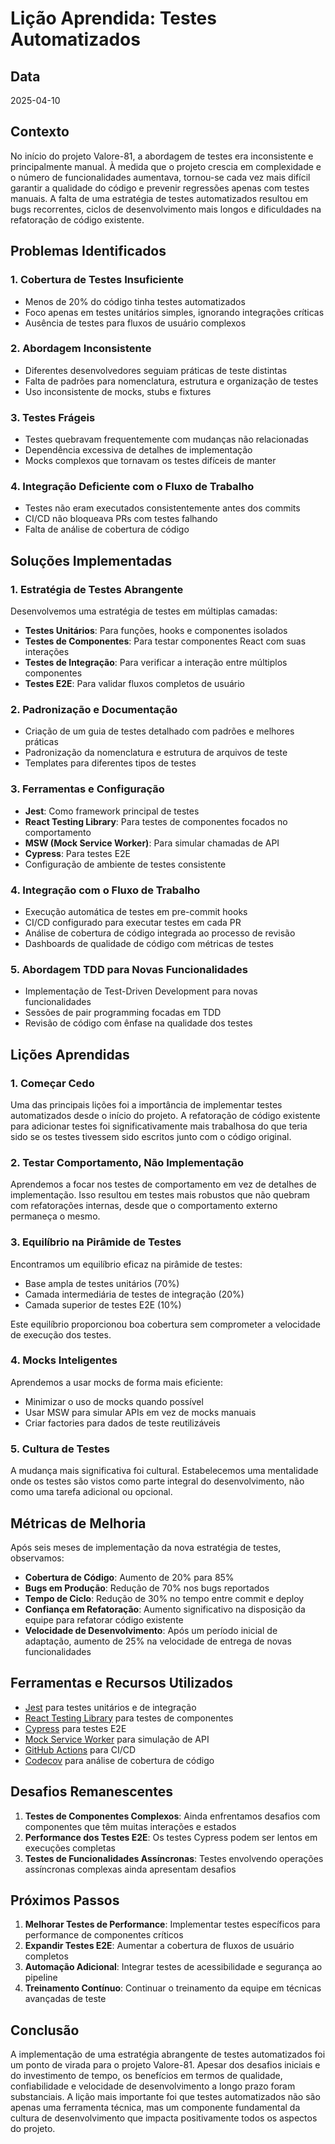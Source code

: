 # Lição Aprendida: Testes Automatizados

## Data

2025-04-10

## Contexto

No início do projeto Valore-81, a abordagem de testes era inconsistente e principalmente manual. À medida que o projeto crescia em complexidade e o número de funcionalidades aumentava, tornou-se cada vez mais difícil garantir a qualidade do código e prevenir regressões apenas com testes manuais. A falta de uma estratégia de testes automatizados resultou em bugs recorrentes, ciclos de desenvolvimento mais longos e dificuldades na refatoração de código existente.

## Problemas Identificados

### 1. Cobertura de Testes Insuficiente

- Menos de 20% do código tinha testes automatizados
- Foco apenas em testes unitários simples, ignorando integrações críticas
- Ausência de testes para fluxos de usuário complexos

### 2. Abordagem Inconsistente

- Diferentes desenvolvedores seguiam práticas de teste distintas
- Falta de padrões para nomenclatura, estrutura e organização de testes
- Uso inconsistente de mocks, stubs e fixtures

### 3. Testes Frágeis

- Testes quebravam frequentemente com mudanças não relacionadas
- Dependência excessiva de detalhes de implementação
- Mocks complexos que tornavam os testes difíceis de manter

### 4. Integração Deficiente com o Fluxo de Trabalho

- Testes não eram executados consistentemente antes dos commits
- CI/CD não bloqueava PRs com testes falhando
- Falta de análise de cobertura de código

## Soluções Implementadas

### 1. Estratégia de Testes Abrangente

Desenvolvemos uma estratégia de testes em múltiplas camadas:

- **Testes Unitários**: Para funções, hooks e componentes isolados
- **Testes de Componentes**: Para testar componentes React com suas interações
- **Testes de Integração**: Para verificar a interação entre múltiplos componentes
- **Testes E2E**: Para validar fluxos completos de usuário

### 2. Padronização e Documentação

- Criação de um guia de testes detalhado com padrões e melhores práticas
- Padronização da nomenclatura e estrutura de arquivos de teste
- Templates para diferentes tipos de testes

### 3. Ferramentas e Configuração

- **Jest**: Como framework principal de testes
- **React Testing Library**: Para testes de componentes focados no comportamento
- **MSW (Mock Service Worker)**: Para simular chamadas de API
- **Cypress**: Para testes E2E
- Configuração de ambiente de testes consistente

### 4. Integração com o Fluxo de Trabalho

- Execução automática de testes em pre-commit hooks
- CI/CD configurado para executar testes em cada PR
- Análise de cobertura de código integrada ao processo de revisão
- Dashboards de qualidade de código com métricas de testes

### 5. Abordagem TDD para Novas Funcionalidades

- Implementação de Test-Driven Development para novas funcionalidades
- Sessões de pair programming focadas em TDD
- Revisão de código com ênfase na qualidade dos testes

## Lições Aprendidas

### 1. Começar Cedo

Uma das principais lições foi a importância de implementar testes automatizados desde o início do projeto. A refatoração de código existente para adicionar testes foi significativamente mais trabalhosa do que teria sido se os testes tivessem sido escritos junto com o código original.

### 2. Testar Comportamento, Não Implementação

Aprendemos a focar nos testes de comportamento em vez de detalhes de implementação. Isso resultou em testes mais robustos que não quebram com refatorações internas, desde que o comportamento externo permaneça o mesmo.

### 3. Equilíbrio na Pirâmide de Testes

Encontramos um equilíbrio eficaz na pirâmide de testes:
- Base ampla de testes unitários (70%)
- Camada intermediária de testes de integração (20%)
- Camada superior de testes E2E (10%)

Este equilíbrio proporcionou boa cobertura sem comprometer a velocidade de execução dos testes.

### 4. Mocks Inteligentes

Aprendemos a usar mocks de forma mais eficiente:
- Minimizar o uso de mocks quando possível
- Usar MSW para simular APIs em vez de mocks manuais
- Criar factories para dados de teste reutilizáveis

### 5. Cultura de Testes

A mudança mais significativa foi cultural. Estabelecemos uma mentalidade onde os testes são vistos como parte integral do desenvolvimento, não como uma tarefa adicional ou opcional.

## Métricas de Melhoria

Após seis meses de implementação da nova estratégia de testes, observamos:

- **Cobertura de Código**: Aumento de 20% para 85%
- **Bugs em Produção**: Redução de 70% nos bugs reportados
- **Tempo de Ciclo**: Redução de 30% no tempo entre commit e deploy
- **Confiança em Refatoração**: Aumento significativo na disposição da equipe para refatorar código existente
- **Velocidade de Desenvolvimento**: Após um período inicial de adaptação, aumento de 25% na velocidade de entrega de novas funcionalidades

## Ferramentas e Recursos Utilizados

- [Jest](https://jestjs.io/) para testes unitários e de integração
- [React Testing Library](https://testing-library.com/docs/react-testing-library/intro/) para testes de componentes
- [Cypress](https://www.cypress.io/) para testes E2E
- [Mock Service Worker](https://mswjs.io/) para simulação de API
- [GitHub Actions](https://github.com/features/actions) para CI/CD
- [Codecov](https://about.codecov.io/) para análise de cobertura de código

## Desafios Remanescentes

1. **Testes de Componentes Complexos**: Ainda enfrentamos desafios com componentes que têm muitas interações e estados
2. **Performance dos Testes E2E**: Os testes Cypress podem ser lentos em execuções completas
3. **Testes de Funcionalidades Assíncronas**: Testes envolvendo operações assíncronas complexas ainda apresentam desafios

## Próximos Passos

1. **Melhorar Testes de Performance**: Implementar testes específicos para performance de componentes críticos
2. **Expandir Testes E2E**: Aumentar a cobertura de fluxos de usuário completos
3. **Automação Adicional**: Integrar testes de acessibilidade e segurança ao pipeline
4. **Treinamento Contínuo**: Continuar o treinamento da equipe em técnicas avançadas de teste

## Conclusão

A implementação de uma estratégia abrangente de testes automatizados foi um ponto de virada para o projeto Valore-81. Apesar dos desafios iniciais e do investimento de tempo, os benefícios em termos de qualidade, confiabilidade e velocidade de desenvolvimento a longo prazo foram substanciais. A lição mais importante foi que testes automatizados não são apenas uma ferramenta técnica, mas um componente fundamental da cultura de desenvolvimento que impacta positivamente todos os aspectos do projeto.